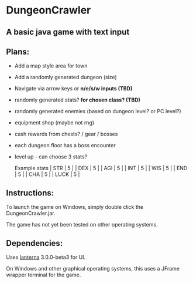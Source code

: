 # DungeonCrawler
A basic java game with text input 
------------------------------------
## Plans:
* Add a map style area for town
* Add a randomly generated dungeon (size)
* Navigate via arrow keys or **n/e/s/w inputs (TBD)**
* randomly generated stats? **for chosen class? (TBD)**
* randomly generated enemies (based on dungeon level? or PC level?)
* equipment shop (maybe not rng)
* cash rewards from chests? / gear / bosses
* each dungeon floor has a boss encounter
* level up - can choose 3 stats?


	Example stats
| STR 	| 5 	|
| DEX 	| 5 	|
| AGI 	| 5 	|
| INT 	| 5 	|
| WIS 	| 5 	|
| END 	| 5 	|
| CHA 	| 5 	|
| LUCK 	| 5 	|

## Instructions:
To launch the game on Windows, simply double click the DungeonCrawler.jar.

The game has not yet been tested on other operating systems.

## Dependencies:
Uses [lanterna](https://github.com/mabe02/lanterna) 3.0.0-beta3 for UI.

On Windows and other graphical operating systems, this uses a JFrame wrapper
terminal for the game.
